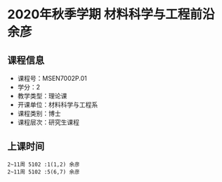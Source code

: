 # 2020年秋季学期 材料科学与工程前沿 余彦






## 课程信息

- 课程号：MSEN7002P.01
- 学分：2
- 教学类型：理论课
- 开课单位：材料科学与工程系
- 课程类别：博士
- 课程层次：研究生课程

## 上课时间

```
2~11周 5102 :1(1,2) 余彦
2~11周 5102 :5(6,7) 余彦
```

